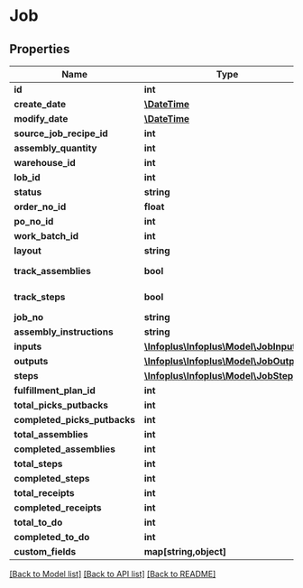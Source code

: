 # Job

## Properties
Name | Type | Description | Notes
------------ | ------------- | ------------- | -------------
**id** | **int** |  | [optional] 
**create_date** | [**\DateTime**](\DateTime.md) |  | [optional] 
**modify_date** | [**\DateTime**](\DateTime.md) |  | [optional] 
**source_job_recipe_id** | **int** |  | [optional] 
**assembly_quantity** | **int** |  | 
**warehouse_id** | **int** |  | 
**lob_id** | **int** |  | 
**status** | **string** |  | [optional] 
**order_no_id** | **float** |  | [optional] 
**po_no_id** | **int** |  | [optional] 
**work_batch_id** | **int** |  | [optional] 
**layout** | **string** |  | 
**track_assemblies** | **bool** |  | [default to false]
**track_steps** | **bool** |  | [default to false]
**job_no** | **string** |  | [optional] 
**assembly_instructions** | **string** |  | [optional] 
**inputs** | [**\Infoplus\Infoplus\Model\JobInput[]**](JobInput.md) |  | [optional] 
**outputs** | [**\Infoplus\Infoplus\Model\JobOutput[]**](JobOutput.md) |  | [optional] 
**steps** | [**\Infoplus\Infoplus\Model\JobStep[]**](JobStep.md) |  | [optional] 
**fulfillment_plan_id** | **int** |  | 
**total_picks_putbacks** | **int** |  | [optional] 
**completed_picks_putbacks** | **int** |  | [optional] 
**total_assemblies** | **int** |  | [optional] 
**completed_assemblies** | **int** |  | [optional] 
**total_steps** | **int** |  | [optional] 
**completed_steps** | **int** |  | [optional] 
**total_receipts** | **int** |  | [optional] 
**completed_receipts** | **int** |  | [optional] 
**total_to_do** | **int** |  | [optional] 
**completed_to_do** | **int** |  | [optional] 
**custom_fields** | **map[string,object]** |  | [optional] 

[[Back to Model list]](../README.md#documentation-for-models) [[Back to API list]](../README.md#documentation-for-api-endpoints) [[Back to README]](../README.md)


